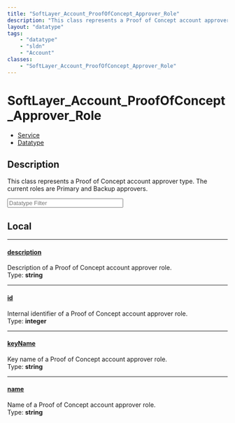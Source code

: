 ```yaml
---
title: "SoftLayer_Account_ProofOfConcept_Approver_Role"
description: "This class represents a Proof of Concept account approver type. The current roles are Primary and Backup approvers."
layout: "datatype"
tags:
    - "datatype"
    - "sldn"
    - "Account"
classes:
    - "SoftLayer_Account_ProofOfConcept_Approver_Role"
---
```


# SoftLayer_Account_ProofOfConcept_Approver_Role
<div id='service-datatype'>
    <ul id='sldn-reference-tabs'>
    <li id='service'> <a href='/reference/services/SoftLayer_Account_ProofOfConcept_Approver_Role' >Service</a></li>    <li id='datatype'> <a href='/reference/datatypes/SoftLayer_Account_ProofOfConcept_Approver_Role' >Datatype</a></li>
    </ul>
</div>

## Description 


This class represents a Proof of Concept account approver type. The current roles are Primary and Backup approvers. 





<!-- Filer BEGIN -->
<div class="view-filters">
        <div class="clearfix">
            <div class="search-input-box">
                <input placeholder="Datatype Filter" onkeyup="titleSearch(inputId='prop-input', divId='properties', elementClass='prop-row')" 
                    type="text" id="prop-input" value="" size="30" maxlength="128" class="form-text">
            </div>
        </div>
</div>
<!-- Filer END -->

<div id="properties" class="content">
<div id="localProperties" class="prop-content" >

## Local
<div class="prop-row">

-----
[description]: #description
#### [description]
Description of a Proof of Concept account approver role.  
<span class="type-label">Type: </span>**string**  



</div>
<div class="prop-row">

-----
[id]: #id
#### [id]
Internal identifier of a Proof of Concept account approver role.  
<span class="type-label">Type: </span>**integer**  



</div>
<div class="prop-row">

-----
[keyName]: #keyname
#### [keyName]
Key name of a Proof of Concept account approver role.  
<span class="type-label">Type: </span>**string**  



</div>
<div class="prop-row">

-----
[name]: #name
#### [name]
Name of a Proof of Concept account approver role.  
<span class="type-label">Type: </span>**string**  



</div>
</div>
<!-- LOCAL PROPERTY END -->

</div>


